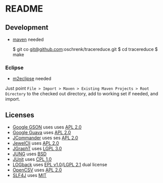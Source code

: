 # README #

## Development ##

- [maven](http://maven.apache.org/) needed

	$ git co git@github.com:oschrenk/tracereduce.git
	$ cd tracereduce
	$ make

### Eclipse ###

- [m2eclipse](http://www.sonatype.org/m2eclipse) needed

Just point `File > Import > Maven > Existing Maven Projects > Root Directory` to the checked out directory, add to working set if needed, and import.

## Licenses ##

- [Google GSON](http://code.google.com/p/google-gson/) uses uses [APL 2.0](http://www.apache.org/licenses/LICENSE-2.0.html)
- [Google Guava](http://code.google.com/p/guava-libraries/) uses [APL 2.0](http://www.apache.org/licenses/LICENSE-2.0.html)
- [JCommander](http://jcommander.org/) uses ses [APL 2.0](http://www.apache.org/licenses/LICENSE-2.0.html)
- [JewelCli](http://jewelcli.lexicalscope.com/) uses [APL 2.0](http://www.apache.org/licenses/LICENSE-2.0.html)
- [JGraphT](http://www.jgrapht.org/) uses [LGPL 3.0](http://www.gnu.org/copyleft/lesser.html)
- [JUNG](http://jung.sourceforge.net/) uses [BSD](http://www.opensource.org/licenses/bsd-license.php)
- [JUnit](http://www.junit.org/) uses [CPL 1.0](http://www.opensource.org/licenses/cpl1.0)
- [LOGback](http://logback.qos.ch/) uses [EPL v1.0](http://www.eclipse.org/legal/epl-v10.html)/[LGPL 2.1](http://www.gnu.org/licenses/old-licenses/lgpl-2.1.html) dual license
- [OpenCSV](http://opencsv.sourceforge.net/) uses [APL 2.0](http://www.apache.org/licenses/LICENSE-2.0.html)
- [SLF4J](http://www.slf4j.org/) uses [MIT](http://en.wikipedia.org/wiki/MIT_License)
